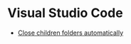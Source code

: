 # Visual Studio Code
- [Close children folders automatically](close-children-folders-automatically.md)
